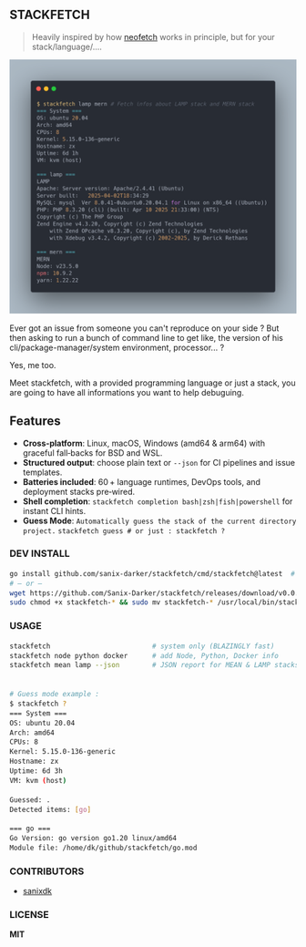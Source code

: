 ## STACKFETCH

> Heavily inspired by how [neofetch](https://github.com/dylanaraps/neofetch) works in principle, but for your stack/language/....

![screenshot](./screenshot.png)

Ever got an issue from someone you can't reproduce on your side ?
But then asking to run a bunch of command line to get like, the version of his cli/package-manager/system environment, processor... ?

Yes, me too.

Meet stackfetch, with a provided programming language or just a stack, you are going to have all informations you want to help debuguing.

## Features

- **Cross‑platform**: Linux, macOS, Windows (amd64 & arm64) with graceful fall‑backs for BSD and WSL.
- **Structured output**: choose plain text or `--json` for CI pipelines and issue templates.
- **Batteries included**: 60 + language runtimes, DevOps tools, and deployment stacks pre‑wired.
- **Shell completion**: `stackfetch completion bash|zsh|fish|powershell` for instant CLI hints.
- **Guess Mode**: `Automatically guess the stack of the current directory project.`
    `stackfetch guess # or just : stackfetch ?`

### DEV INSTALL

```bash
go install github.com/sanix-darker/stackfetch/cmd/stackfetch@latest  # source build
# — or —
wget https://github.com/Sanix-Darker/stackfetch/releases/download/v0.0.2/stackfetch-ubuntu-amd64
sudo chmod +x stackfetch-* && sudo mv stackfetch-* /usr/local/bin/stackfetch
```

### USAGE

```bash
stackfetch                         # system only (BLAZINGLY fast)
stackfetch node python docker      # add Node, Python, Docker info
stackfetch mean lamp --json        # JSON report for MEAN & LAMP stacks


# Guess mode example :
$ stackfetch ?
=== System ===
OS: ubuntu 20.04
Arch: amd64
CPUs: 8
Kernel: 5.15.0-136-generic
Hostname: zx
Uptime: 6d 3h
VM: kvm (host)

Guessed: .
Detected items: [go]

=== go ===
Go Version: go version go1.20 linux/amd64
Module file: /home/dk/github/stackfetch/go.mod
```

### CONTRIBUTORS

- [sanixdk](https://github.com/sanix-darker)

### LICENSE

**MIT**
